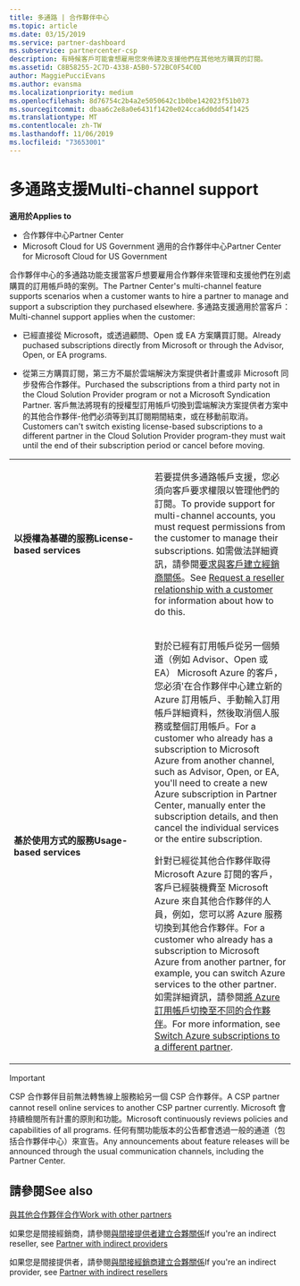 ```yaml
---
title: 多通路 | 合作夥伴中心
ms.topic: article
ms.date: 03/15/2019
ms.service: partner-dashboard
ms.subservice: partnercenter-csp
description: 有時候客戶可能會想雇用您來佈建及支援他們在其他地方購買的訂閱。
ms.assetid: C8B58255-2C7D-4338-A5B0-572BC0F54C0D
author: MaggiePucciEvans
ms.author: evansma
ms.localizationpriority: medium
ms.openlocfilehash: 8d76754c2b4a2e5050642c1b0be142023f51b073
ms.sourcegitcommit: dbaa6c2e8a0e6431f1420e024cca6d0dd54f1425
ms.translationtype: MT
ms.contentlocale: zh-TW
ms.lasthandoff: 11/06/2019
ms.locfileid: "73653001"
---
```

# <a name="multi-channel-support"></a><span data-ttu-id="2b15c-103">多通路支援</span><span class="sxs-lookup"><span data-stu-id="2b15c-103">Multi-channel support</span></span>

<span data-ttu-id="2b15c-104">**適用於**</span><span class="sxs-lookup"><span data-stu-id="2b15c-104">**Applies to**</span></span>

-  <span data-ttu-id="2b15c-105">合作夥伴中心</span><span class="sxs-lookup"><span data-stu-id="2b15c-105">Partner Center</span></span>
-  <span data-ttu-id="2b15c-106">Microsoft Cloud for US Government 適用的合作夥伴中心</span><span class="sxs-lookup"><span data-stu-id="2b15c-106">Partner Center for Microsoft Cloud for US Government</span></span>


<span data-ttu-id="2b15c-107">合作夥伴中心的多通路功能支援當客戶想要雇用合作夥伴來管理和支援他們在別處購買的訂用帳戶時的案例。</span><span class="sxs-lookup"><span data-stu-id="2b15c-107">The Partner Center's multi-channel feature supports scenarios when a customer wants to hire a partner to manage and support a subscription they purchased elsewhere.</span></span> <span data-ttu-id="2b15c-108">多通路支援適用於當客戶：</span><span class="sxs-lookup"><span data-stu-id="2b15c-108">Multi-channel support applies when the customer:</span></span>

-   <span data-ttu-id="2b15c-109">已經直接從 Microsoft，或透過顧問、Open 或 EA 方案購買訂閱。</span><span class="sxs-lookup"><span data-stu-id="2b15c-109">Already puchased subscriptions directly from Microsoft or through the Advisor, Open, or EA programs.</span></span>

-   <span data-ttu-id="2b15c-110">從第三方購買訂閱，第三方不屬於雲端解決方案提供者計畫或非 Microsoft 同步發佈合作夥伴。</span><span class="sxs-lookup"><span data-stu-id="2b15c-110">Purchased the subscriptions from a third party not in the Cloud Solution Provider program or not a Microsoft Syndication Partner.</span></span> <span data-ttu-id="2b15c-111">客戶無法將現有的授權型訂用帳戶切換到雲端解決方案提供者方案中的其他合作夥伴-他們必須等到其訂閱期間結束，或在移動前取消。</span><span class="sxs-lookup"><span data-stu-id="2b15c-111">Customers can't switch existing license-based subscriptions to a different partner in the Cloud Solution Provider program-they must wait until the end of their subscription period or cancel before moving.</span></span>


<table>
<colgroup>
<col width="50%" />
<col width="50%" />
</colgroup>
<tbody>
<tr class="odd">
<td><p><span data-ttu-id="2b15c-112"><strong>以授權為基礎的服務</strong></span><span class="sxs-lookup"><span data-stu-id="2b15c-112"><strong>License-based services</strong></span></span></p></td>
<td><p><span data-ttu-id="2b15c-113">若要提供多通路帳戶支援，您必須向客戶要求權限以管理他們的訂閱。</span><span class="sxs-lookup"><span data-stu-id="2b15c-113">To provide support for multi-channel accounts, you must request permissions from the customer to manage their subscriptions.</span></span> <span data-ttu-id="2b15c-114">如需做法詳細資訊，請參閱<a href="request-a-relationship-with-a-customer.md" data-raw-source="[Request a reseller relationship with a customer](request-a-relationship-with-a-customer.md)">要求與客戶建立經銷商關係</a>。</span><span class="sxs-lookup"><span data-stu-id="2b15c-114">See <a href="request-a-relationship-with-a-customer.md" data-raw-source="[Request a reseller relationship with a customer](request-a-relationship-with-a-customer.md)">Request a reseller relationship with a customer</a> for information about how to do this.</span></span></p></td>
</tr>
<tr class="even">
<td><p><span data-ttu-id="2b15c-115"><strong>基於使用方式的服務</strong></span><span class="sxs-lookup"><span data-stu-id="2b15c-115"><strong>Usage-based services</strong></span></span></p></td>
<td>
<p><span data-ttu-id="2b15c-116">對於已經有訂用帳戶從另一個頻道（例如 Advisor、Open 或 EA） Microsoft Azure 的客戶，您必須&#39;在合作夥伴中心建立新的 Azure 訂用帳戶、手動輸入訂用帳戶詳細資料，然後取消個人服務或整個訂用帳戶。</span><span class="sxs-lookup"><span data-stu-id="2b15c-116">For a customer who already has a subscription to Microsoft Azure from another channel, such as Advisor, Open, or EA, you&#39;ll need to create a new Azure subscription in Partner Center, manually enter the subscription details, and then cancel the individual services or the entire subscription.</span></span></p>
<p><span data-ttu-id="2b15c-117">針對已經從其他合作夥伴取得 Microsoft Azure 訂閱的客戶，客戶已經裝機費至 Microsoft Azure 來自其他合作夥伴的人員，例如，您可以將 Azure 服務切換到其他合作夥伴。</span><span class="sxs-lookup"><span data-stu-id="2b15c-117">For a customer who already has a subscription to Microsoft Azure from another partner, for example, you can switch Azure services to the other partner.</span></span> <span data-ttu-id="2b15c-118">如需詳細資訊，請參閱<a href="switch-azure-subscriptions-to-a-different-partner.md" data-raw-source="[Switch Azure subscriptions to a different partner](switch-azure-subscriptions-to-a-different-partner.md)">將 Azure 訂用帳戶切換至不同的合作夥伴</a>。</span><span class="sxs-lookup"><span data-stu-id="2b15c-118">For more information, see <a href="switch-azure-subscriptions-to-a-different-partner.md" data-raw-source="[Switch Azure subscriptions to a different partner](switch-azure-subscriptions-to-a-different-partner.md)">Switch Azure subscriptions to a different partner</a>.</span></span></p>
</td>
</tr>
</tbody>
</table>

> [!IMPORTANT]  
> <span data-ttu-id="2b15c-119">CSP 合作夥伴目前無法轉售線上服務給另一個 CSP 合作夥伴。</span><span class="sxs-lookup"><span data-stu-id="2b15c-119">A CSP partner cannot resell online services to another CSP partner currently.</span></span> <span data-ttu-id="2b15c-120">Microsoft 會持續檢閱所有計畫的原則和功能。</span><span class="sxs-lookup"><span data-stu-id="2b15c-120">Microsoft continuously reviews policies and capabilities of all programs.</span></span> <span data-ttu-id="2b15c-121">任何有關功能版本的公告都會透過一般的通道（包括合作夥伴中心）來宣告。</span><span class="sxs-lookup"><span data-stu-id="2b15c-121">Any announcements about feature releases will be announced through the usual communication channels, including the Partner Center.</span></span> 

## <a name="see-also"></a><span data-ttu-id="2b15c-122">請參閱</span><span class="sxs-lookup"><span data-stu-id="2b15c-122">See also</span></span>

[<span data-ttu-id="2b15c-123">與其他合作夥伴合作</span><span class="sxs-lookup"><span data-stu-id="2b15c-123">Work with other partners</span></span>](work-with-other-partners.md)

<span data-ttu-id="2b15c-124">如果您是間接經銷商，請參閱[與間接提供者建立合夥關係](indirect-reseller-tasks-in-partner-center.md)</span><span class="sxs-lookup"><span data-stu-id="2b15c-124">If you're an indirect reseller, see [Partner with indirect providers](indirect-reseller-tasks-in-partner-center.md)</span></span>

<span data-ttu-id="2b15c-125">如果您是間接提供者，請參閱[與間接經銷商建立合夥關係](indirect-provider-tasks-in-partner-center.md)</span><span class="sxs-lookup"><span data-stu-id="2b15c-125">If you're an indirect provider, see [Partner with indirect resellers](indirect-provider-tasks-in-partner-center.md)</span></span> 

 

 



